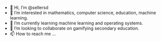 - 👋 Hi, I’m @sellersd
- 👀 I’m interested in mathematics, computer science, education, machine learning.
- 🌱 I’m currently learning machine learning and operating systems.
- 💞️ I’m looking to collaborate on gamifying secondary education.
- 📫 How to reach me ...

<!---
sellersd/sellersd is a ✨ special ✨ repository because its `README.md` (this file) appears on your GitHub profile.
You can click the Preview link to take a look at your changes.
--->
